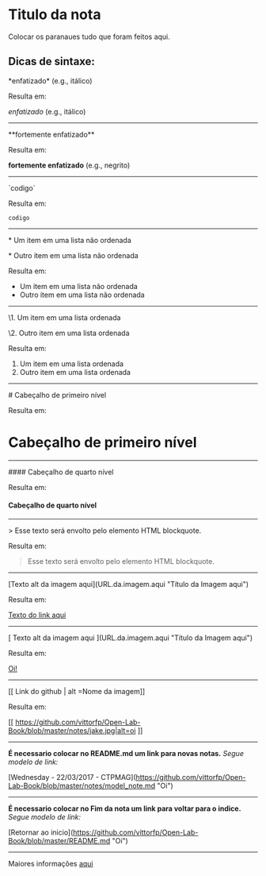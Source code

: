 # Titulo da nota


Colocar os paranaues tudo que foram feitos aqui.

## Dicas de sintaxe:

\*enfatizado\* (e.g., itálico)

Resulta em:

*enfatizado* (e.g., itálico)

*****

\*\*fortemente enfatizado\*\*

Resulta em:

**fortemente enfatizado** (e.g., negrito)

*****

\`codigo\`

Resulta em:

`codigo`

*****

\* Um item em uma lista não ordenada

\* Outro item em uma lista não ordenada

Resulta em:

* Um item em uma lista não ordenada
* Outro item em uma lista não ordenada

*****

\1. Um item em uma lista ordenada

\2. Outro item em uma lista ordenada

Resulta em:

1. Um item em uma lista ordenada
2. Outro item em uma lista ordenada

*****

\# Cabeçalho de primeiro nível

Resulta em:

# Cabeçalho de primeiro nível

*****

\#\#\#\# Cabeçalho de quarto nível

Resulta em:

#### Cabeçalho de quarto nível

*****

\> Esse texto será envolto pelo elemento HTML blockquote.

Resulta em:

> Esse texto será envolto pelo elemento HTML blockquote.

*****

\[Texto alt da imagem aqui](URL.da.imagem.aqui "Título da Imagem aqui")

Resulta em:

[ Texto do link aqui ](endereço.do.link.aqui "título do link aqui")

*****

\[ Texto alt da imagem aqui ](URL.da.imagem.aqui "Título da Imagem aqui")

Resulta em:

[ Oi! ]( jake.jpg "Jake")

*****

\[\[ Link do github | alt =Nome da imagem\]\]

Resulta em:

[[ https://github.com/vittorfp/Open-Lab-Book/blob/master/notes/jake.jpg|alt=oi ]]

*****

**É necessario colocar no README.md um link para novas notas.**
*Segue modelo de link:*

\[Wednesday - 22/03/2017 - CTPMAG](https://github.com/vittorfp/Open-Lab-Book/blob/master/notes/model_note.md "Oi")

*****

**É necessario colocar no Fim da nota um link para voltar para o indice.**
*Segue modelo de link:*

\[Retornar ao inicio](https://github.com/vittorfp/Open-Lab-Book/blob/master/README.md "Oi")

****

Maiores informações [aqui](http://daringfireball.net/projects/markdown/syntax "Dicas sobre markdown")

